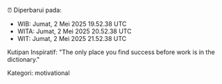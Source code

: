 ⏰ Diperbarui pada:
- WIB: Jumat, 2 Mei 2025 19.52.38 UTC
- WITA: Jumat, 2 Mei 2025 20.52.38 UTC
- WIT: Jumat, 2 Mei 2025 21.52.38 UTC

Kutipan Inspiratif:
"The only place you find success before work is in the dictionary."


Kategori: motivational

